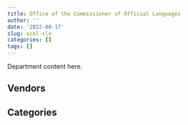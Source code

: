 ```yaml
---
title: Office of the Commissioner of Official Languages
author: ''
date: '2022-08-17'
slug: ocol-clo
categories: []
tags: []
---
```


<script src="/rmarkdown-libs/htmlwidgets/htmlwidgets.js"></script>
<link href="/rmarkdown-libs/datatables-css/datatables-crosstalk.css" rel="stylesheet" />
<script src="/rmarkdown-libs/datatables-binding/datatables.js"></script>
<script src="/rmarkdown-libs/jquery/jquery-3.6.0.min.js"></script>
<link href="/rmarkdown-libs/dt-core-bootstrap/css/dataTables.bootstrap.min.css" rel="stylesheet" />
<link href="/rmarkdown-libs/dt-core-bootstrap/css/dataTables.bootstrap.extra.css" rel="stylesheet" />
<script src="/rmarkdown-libs/dt-core-bootstrap/js/jquery.dataTables.min.js"></script>
<script src="/rmarkdown-libs/dt-core-bootstrap/js/dataTables.bootstrap.min.js"></script>
<link href="/rmarkdown-libs/crosstalk/css/crosstalk.min.css" rel="stylesheet" />
<script src="/rmarkdown-libs/crosstalk/js/crosstalk.min.js"></script>
<script src="/rmarkdown-libs/htmlwidgets/htmlwidgets.js"></script>
<link href="/rmarkdown-libs/datatables-css/datatables-crosstalk.css" rel="stylesheet" />
<script src="/rmarkdown-libs/datatables-binding/datatables.js"></script>
<script src="/rmarkdown-libs/jquery/jquery-3.6.0.min.js"></script>
<link href="/rmarkdown-libs/dt-core-bootstrap/css/dataTables.bootstrap.min.css" rel="stylesheet" />
<link href="/rmarkdown-libs/dt-core-bootstrap/css/dataTables.bootstrap.extra.css" rel="stylesheet" />
<script src="/rmarkdown-libs/dt-core-bootstrap/js/jquery.dataTables.min.js"></script>
<script src="/rmarkdown-libs/dt-core-bootstrap/js/dataTables.bootstrap.min.js"></script>
<link href="/rmarkdown-libs/crosstalk/css/crosstalk.min.css" rel="stylesheet" />
<script src="/rmarkdown-libs/crosstalk/js/crosstalk.min.js"></script>

Department content here.

## Vendors

<div id="htmlwidget-1" style="width:100%;height:auto;" class="datatables html-widget"></div>
<script type="application/json" data-for="htmlwidget-1">{"x":{"style":"bootstrap","filter":"none","vertical":false,"data":[["<a href=\"/vendors/adga_group/\">ADGA GROUP<\/a>","<a href=\"/vendors/advanced_business_interiors/\">ADVANCED BUSINESS INTERIORS<\/a>","<a href=\"/vendors/altis_human_resources/\">ALTIS HUMAN RESOURCES<\/a>","<a href=\"/vendors/asokan_business_interiors/\">ASOKAN BUSINESS INTERIORS<\/a>","<a href=\"/vendors/avi_spl_canada/\">AVI SPL CANADA<\/a>","<a href=\"/vendors/blackberry/\">BLACKBERRY<\/a>","<a href=\"/vendors/brookfield_global_integrated_solutions/\">BROOKFIELD GLOBAL INTEGRATED SOLUTIONS<\/a>","<a href=\"/vendors/cision_canada/\">CISION CANADA<\/a>","<a href=\"/vendors/dell_computer/\">DELL COMPUTER<\/a>","<a href=\"/vendors/excel_human_resources/\">EXCEL HUMAN RESOURCES<\/a>","<a href=\"/vendors/ford_motor_company/\">FORD MOTOR COMPANY<\/a>","<a href=\"/vendors/gartner/\">GARTNER<\/a>","<a href=\"/vendors/genesis_integration/\">GENESIS INTEGRATION<\/a>","<a href=\"/vendors/goss_gilroy/\">GOSS GILROY<\/a>","<a href=\"/vendors/groupe_onscope/\">GROUPE ONSCOPE<\/a>","<a href=\"/vendors/info_tech_research_group/\">INFO TECH RESEARCH GROUP<\/a>","<a href=\"/vendors/insa/\">INSA<\/a>","<a href=\"/vendors/maxsys_staffing_and_consulting/\">MAXSYS STAFFING AND CONSULTING<\/a>","<a href=\"/vendors/mdos_consulting/\">MDOS CONSULTING<\/a>","<a href=\"/vendors/michel_bastarache_societe_professionnelle/\">MICHEL BASTARACHE SOCIETE PROFESSIONNELLE<\/a>","<a href=\"/vendors/microsoft_canada/\">MICROSOFT CANADA<\/a>","<a href=\"/vendors/nations_translation_group/\">NATIONS TRANSLATION GROUP<\/a>","<a href=\"/vendors/navpoint_consulting_group/\">NAVPOINT CONSULTING GROUP<\/a>","<a href=\"/vendors/newfound_recruiting/\">NEWFOUND RECRUITING<\/a>","<a href=\"/vendors/nisha_techonologies/\">NISHA TECHONOLOGIES<\/a>","<a href=\"/vendors/opentext/\">OPENTEXT<\/a>","<a href=\"/vendors/pra/\">PRA<\/a>","<a href=\"/vendors/pricewaterhouse_coopers/\">PRICEWATERHOUSE COOPERS<\/a>","<a href=\"/vendors/procom_consultants/\">PROCOM CONSULTANTS<\/a>","<a href=\"/vendors/purespirit_solutions/\">PURESPIRIT SOLUTIONS<\/a>","<a href=\"/vendors/qmr/\">QMR<\/a>","<a href=\"/vendors/r_e_gilmore_investments/\">R E GILMORE INVESTMENTS<\/a>","<a href=\"/vendors/raymond_chabot_grant_thornton/\">RAYMOND CHABOT GRANT THORNTON<\/a>","<a href=\"/vendors/softchoice/\">SOFTCHOICE<\/a>","<a href=\"/vendors/sra_staffing_solutions/\">SRA STAFFING SOLUTIONS<\/a>","<a href=\"/vendors/teknion/\">TEKNION<\/a>","<a href=\"/vendors/teksystems_canada/\">TEKSYSTEMS CANADA<\/a>","<a href=\"/vendors/totem_offisource/\">TOTEM OFFISOURCE<\/a>","<a href=\"/vendors/turtle_island_staffing/\">TURTLE ISLAND STAFFING<\/a>","<a href=\"/vendors/ubiqus_canada/\">UBIQUS CANADA<\/a>","<a href=\"/vendors/workdynamics_technologies/\">WORKDYNAMICS TECHNOLOGIES<\/a>"],["$  45,734.85",null,"$  23,336.25",null,"$  60,422.29",null,"$  42,827.42",null,null,"$  19,577.25","$  32,084.85","$  40,804.83","$  28,382.30",null,null,"$   6,354.66","$  60,390.29","$  36,736.24","$  24,144.75","$  41,390.98","$  89,818.59",null,null,null,"$ 239,137.34","$  52,056.06","$  24,727.50",null,"$  13,797.00",null,"$  70,074.32","$  10,002.83","$ 113,873.10",null,"$  73,835.85",null,"$ 114,286.16",null,"$  43,360.52",null,"$  89,193.65"],["$  78,741.60",null,null,"$  23,857.31","$ 314,983.52",null,"$  26,388.07",null,null,"$  24,659.25",null,"$  20,486.37",null,null,"$   9,185.42","$ 164,307.10","$  15,675.03","$  10,804.77",null,null,null,null,null,"$  49,145.95","$  47,005.43","$  47,361.30",null,null,null,"$ 188,409.02",null,null,"$ 149,729.51","$ 116,065.70","$  66,159.85","$  14,150.20","$ 306,884.02",null,"$  68,077.39",null,null],["$  78,957.33",null,"$ 162,522.02","$  61,258.67","$ 149,851.46","$   1,181.17","$  27,028.89",null,null,null,null,null,null,"$  30,069.38","$   9,210.58","$  18,312.51","$  14,863.90",null,null,null,"$ 110,404.02",null,null,"$ 149,231.79","$ 833,046.87",null,null,null,null,"$  37,396.33","$ 165,674.83",null,"$ 214,686.77","$  64,631.13",null,"$  14,989.71","$ 232,108.01","$  14,607.10",null,null,null],["$  78,741.60","$  22,530.50","$  13,148.19",null,"$  47,128.77","$  73,246.74","$  39,046.17","$   6,368.27","$  41,064.47","$ 227,426.75",null,null,null,null,"$       0.00","$ 178,277.88","$  12,260.47",null,null,null,"$ 110,102.37","$       0.00","$  90,315.25",null,null,"$  39,424.93","$  15,750.00","$  39,091.15",null,null,"$  23,317.81",null,"$ 250,489.46","$  44,939.29",null,"$  11,531.26","$  40,714.26",null,null,"$       0.00",null]],"container":"<table class=\"table table-striped table-hover row-border order-column display\">\n  <thead>\n    <tr>\n      <th>Vendor<\/th>\n      <th>2017-2018<\/th>\n      <th>2018-2019<\/th>\n      <th>2019-2020<\/th>\n      <th>2020-2021<\/th>\n    <\/tr>\n  <\/thead>\n<\/table>","options":{"order":[[4,"desc"]],"pageLength":10,"autoWidth":true,"columnDefs":[],"orderClasses":false}},"evals":[],"jsHooks":[]}</script>

## Categories

<div id="htmlwidget-2" style="width:100%;height:auto;" class="datatables html-widget"></div>
<script type="application/json" data-for="htmlwidget-2">{"x":{"style":"bootstrap","filter":"none","vertical":false,"data":[["<a href=\"/categories/1_facilities_and_construction/\">Facilities and construction<\/a>","<a href=\"/categories/10_office_management/\">Office management<\/a>","<a href=\"/categories/2_professional_services/\">Professional services<\/a>","<a href=\"/categories/3_information_technology/\">Information technology<\/a>","<a href=\"/categories/5_transportation_and_logistics/\">Transportation and logistics<\/a>","<a href=\"/categories/6_industrial_products_and_services/\">Industrial products and services<\/a>","<a href=\"/categories/8_security_and_protection/\">Security and protection<\/a>","<a href=\"/categories/9_human_capital/\">Human capital<\/a>"],["$    19,598.78","$    77,633.72","$ 1,439,111.64","$   975,868.02","$    32,084.85",null,"$    23,228.64","$   137,650.93"],[null,"$    62,626.06","$   986,401.97","$ 1,572,289.26",null,null,"$    26,388.07","$    60,555.88"],[null,"$   194,723.29","$ 1,303,477.31","$ 1,749,249.45",null,null,"$    27,028.89","$    27,719.17"],[null,"$   108,981.90","$ 1,216,816.69","$   963,201.22",null,"$    12,011.07","$    27,035.10","$    19,884.18"]],"container":"<table class=\"table table-striped table-hover row-border order-column display\">\n  <thead>\n    <tr>\n      <th>Category<\/th>\n      <th>2017-2018<\/th>\n      <th>2018-2019<\/th>\n      <th>2019-2020<\/th>\n      <th>2020-2021<\/th>\n    <\/tr>\n  <\/thead>\n<\/table>","options":{"order":[[4,"desc"]],"pageLength":20,"autoWidth":true,"columnDefs":[],"orderClasses":false,"lengthMenu":[10,20,25,50,100]}},"evals":[],"jsHooks":[]}</script>
